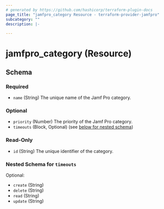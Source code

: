 ```yaml
---
# generated by https://github.com/hashicorp/terraform-plugin-docs
page_title: "jamfpro_category Resource - terraform-provider-jamfpro"
subcategory: ""
description: |-
  
---
```


# jamfpro_category (Resource)





<!-- schema generated by tfplugindocs -->
## Schema

### Required

- `name` (String) The unique name of the Jamf Pro category.

### Optional

- `priority` (Number) The priority of the Jamf Pro category.
- `timeouts` (Block, Optional) (see [below for nested schema](#nestedblock--timeouts))

### Read-Only

- `id` (String) The unique identifier of the category.

<a id="nestedblock--timeouts"></a>
### Nested Schema for `timeouts`

Optional:

- `create` (String)
- `delete` (String)
- `read` (String)
- `update` (String)
